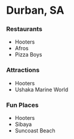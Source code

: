 # Durban, SA

### Restaurants
- Hooters
- Afros
- Pizza Boys

### Attractions
- Hooters
- Ushaka Marine World

### Fun Places
- Hooters
- Sibaya
- Suncoast Beach
